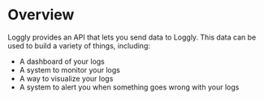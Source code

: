 # Overview

Loggly provides an API that lets you send data to Loggly. This data can be used
to build a variety of things, including:

- A dashboard of your logs
- A system to monitor your logs
- A way to visualize your logs
- A system to alert you when something goes wrong with your logs
